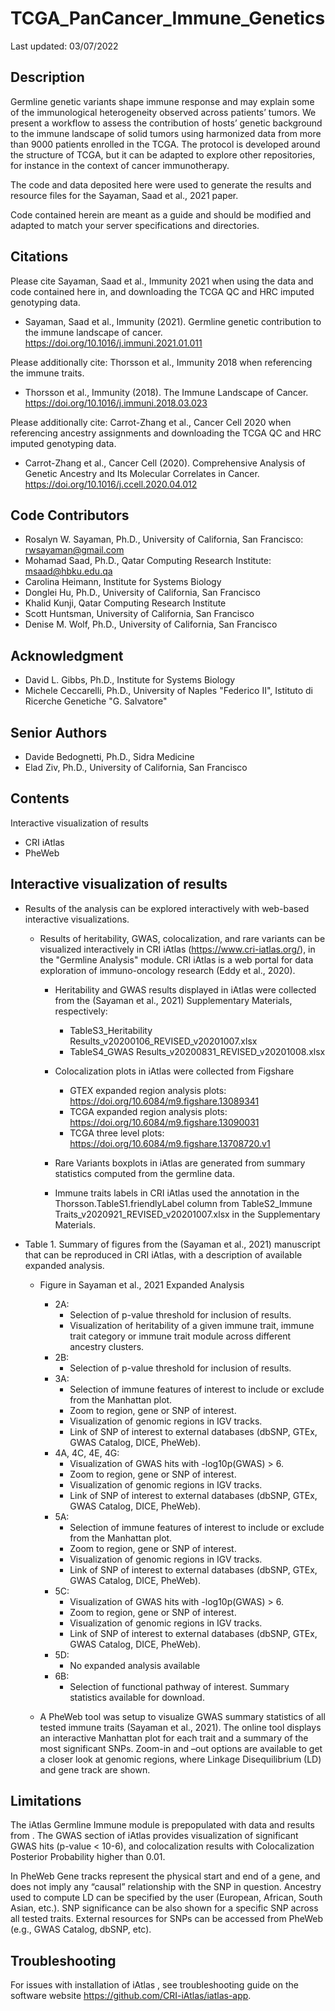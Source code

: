 # TCGA_PanCancer_Immune_Genetics

Last updated: 03/07/2022

## Description
Germline genetic variants shape immune response and may explain some of the immunological heterogeneity observed across patients’ tumors. We present a workflow to assess the contribution of hosts’ genetic background to the immune landscape of solid tumors using harmonized data from more than 9000 patients enrolled in the TCGA. The protocol is developed around the structure of TCGA, but it can be adapted to explore other repositories, for instance in the context of cancer immunotherapy.

The code and data deposited here were used to generate the results and resource files for the Sayaman, Saad et al., 2021 paper.

Code contained herein are meant as a guide and should be modified and adapted to match your server specifications and directories.


## Citations
Please cite Sayaman, Saad et al., Immunity 2021 when using the data and code contained here in, and downloading the TCGA QC and HRC imputed genotyping data. 
* Sayaman, Saad et al., Immunity (2021). Germline genetic contribution to the immune landscape of cancer. https://doi.org/10.1016/j.immuni.2021.01.011

Please additionally cite: Thorsson et al., Immunity 2018 when referencing the immune traits.
* Thorsson et al., Immunity (2018). The Immune Landscape of Cancer. https://doi.org/10.1016/j.immuni.2018.03.023

Please additionally cite: Carrot-Zhang et al., Cancer Cell 2020 when referencing ancestry assignments and downloading the TCGA QC and HRC imputed genotyping data.
* Carrot-Zhang et al., Cancer Cell (2020). Comprehensive Analysis of Genetic Ancestry and Its Molecular Correlates in Cancer. https://doi.org/10.1016/j.ccell.2020.04.012


## Code Contributors
* Rosalyn W. Sayaman, Ph.D., University of California, San Francisco: rwsayaman@gmail.com
* Mohamad Saad, Ph.D., Qatar Computing Research Institute: msaad@hbku.edu.qa
* Carolina Heimann, Institute for Systems Biology
* Donglei Hu, Ph.D., University of California, San Francisco
* Khalid Kunji, Qatar Computing Research Institute
* Scott Huntsman, University of California, San Francisco
* Denise M. Wolf, Ph.D., University of California, San Francisco

## Acknowledgment
* David L. Gibbs, Ph.D., Institute for Systems Biology
* Michele Ceccarelli, Ph.D., University of Naples "Federico II", Istituto di Ricerche Genetiche "G. Salvatore"

## Senior Authors
* Davide Bedognetti, Ph.D., Sidra Medicine
* Elad Ziv, Ph.D., University of California, San Francisco


## Contents
Interactive visualization of results
  * CRI iAtlas
  * PheWeb

## Interactive visualization of results

* Results of the analysis can be explored interactively with web-based interactive visualizations. 

  * Results of heritability, GWAS, colocalization, and rare variants can be visualized interactively in CRI iAtlas (https://www.cri-iatlas.org/), in the "Germline Analysis" module. CRI iAtlas is a web portal for data exploration of immuno-oncology research (Eddy et al., 2020). 

    * Heritability and GWAS results displayed in iAtlas were collected from the (Sayaman et al., 2021) Supplementary Materials, respectively: 
      
      * TableS3_Heritability Results_v20200106_REVISED_v20201007.xlsx 
      * TableS4_GWAS Results_v20200831_REVISED_v20201008.xlsx

    * Colocalization plots in iAtlas were collected from Figshare 
      
      * GTEX expanded region analysis plots: https://doi.org/10.6084/m9.figshare.13089341 
      * TCGA expanded region analysis plots: https://doi.org/10.6084/m9.figshare.13090031
      * TCGA three level plots: https://doi.org/10.6084/m9.figshare.13708720.v1

    * Rare Variants boxplots in iAtlas are generated from summary statistics computed from the germline data. 

    * Immune traits labels in CRI iAtlas used the annotation in the Thorsson.TableS1.friendlyLabel column from TableS2_Immune Traits_v2020921_REVISED_v20201007.xlsx in the Supplementary Materials.

* Table 1. Summary of figures from the (Sayaman et al., 2021) manuscript that can be reproduced in CRI iAtlas, with a description of available expanded analysis.

  * Figure in Sayaman et al., 2021	Expanded Analysis

    * 2A:	
      * Selection of p-value threshold for inclusion of results. 
      * Visualization of heritability of a given immune trait, immune trait category or immune trait module across different ancestry clusters.
    * 2B:	
      * Selection of p-value threshold for inclusion of results.
    * 3A:	
      * Selection of immune features of interest to include or exclude from the Manhattan plot. 
      * Zoom to region, gene or SNP of interest. 
      * Visualization of genomic regions in IGV tracks. 
      * Link of SNP of interest to external databases (dbSNP, GTEx, GWAS Catalog, DICE, PheWeb).
    * 4A, 4C, 4E, 4G:	
      * Visualization of GWAS hits with -log10p(GWAS) > 6. 
      * Zoom to region, gene or SNP of interest. 
      * Visualization of genomic regions in IGV tracks. 
      * Link of SNP of interest to external databases (dbSNP, GTEx, GWAS Catalog, DICE, PheWeb).
    * 5A:	
      * Selection of immune features of interest to include or exclude from the Manhattan plot. 
      * Zoom to region, gene or SNP of interest. 
      * Visualization of genomic regions in IGV tracks. 
      * Link of SNP of interest to external databases (dbSNP, GTEx, GWAS Catalog, DICE, PheWeb).
    * 5C:	
      * Visualization of GWAS hits with -log10p(GWAS) > 6. 
      * Zoom to region, gene or SNP of interest. 
      * Visualization of genomic regions in IGV tracks. 
      * Link of SNP of interest to external databases (dbSNP, GTEx, GWAS Catalog, DICE, PheWeb).
    * 5D:	
      * No expanded analysis available
    * 6B:	
      * Selection of functional pathway of interest. Summary statistics available for download.

  * A PheWeb tool was setup to visualize GWAS summary statistics of all tested immune traits (Sayaman et al., 2021). The online tool displays an interactive Manhattan plot for each trait and a summary of the most significant SNPs. Zoom-in and –out options are available to get a closer look at genomic regions, where Linkage Disequilibrium (LD) and gene track are shown. 

## Limitations

The iAtlas Germline Immune module is prepopulated with data and results from . The GWAS section of iAtlas provides visualization of significant GWAS hits (p-value < 10-6), and colocalization results with Colocalization Posterior Probability higher than 0.01.

In PheWeb Gene tracks represent the physical start and end of a gene, and does not imply any “causal” relationship with the SNP in question. Ancestry used to compute LD can be specified by the user (European, African, South Asian, etc.). SNP significance can be also shown for a specific SNP across all tested traits. External resources for SNPs can be accessed from PheWeb (e.g., GWAS Catalog, dbSNP, etc).

## Troubleshooting
For issues with installation of iAtlas , see troubleshooting guide on the software website https://github.com/CRI-iAtlas/iatlas-app.
